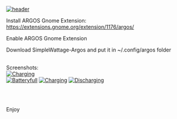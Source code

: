 <a href="https://imgbb.com/"><img src="https://i.ibb.co/QYVPMk0/header.png" alt="header" border="0"></a>


Install ARGOS Gnome Extension: https://extensions.gnome.org/extension/1176/argos/

Enable ARGOS Gnome Extension

Download SimpleWattage-Argos and put it in ~/.config/argos folder


<br>
Screenshots:<br>
<a href="https://imgbb.com/"><img src="https://i.ibb.co/tXjXsck/Charging.png" alt="Charging" border="0" /></a><br>
<a href="https://ibb.co/drfkB5k"><img src="https://i.ibb.co/drfkB5k/Batteryfull.png" alt="Batteryfull" border="0"></a> <a href="https://ibb.co/C2C27vN"><img src="https://i.ibb.co/C2C27vN/Charging.png" alt="Charging" border="0"></a> <a href="https://ibb.co/v1XdnQX"><img src="https://i.ibb.co/v1XdnQX/Discharging.png" alt="Discharging" border="0"></a>


<br><br>

Enjoy

